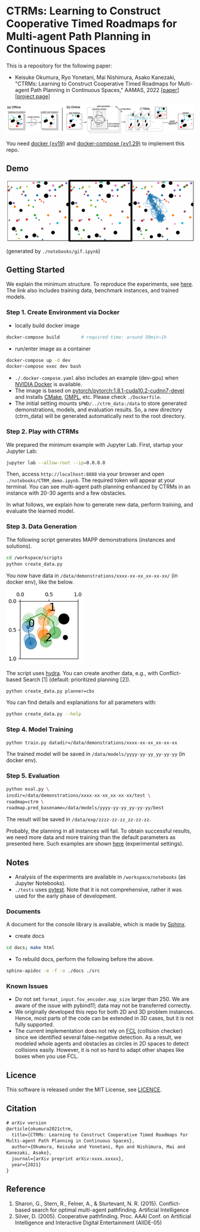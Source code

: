 # CTRMs: Learning to Construct Cooperative Timed Roadmaps for Multi-agent Path Planning in Continuous Spaces

This is a repository for the following paper:

- Keisuke Okumura, Ryo Yonetani, Mai Nishimura, Asako Kanezaki, "CTRMs: Learning to Construct Cooperative Timed Roadmaps for Multi-agent Path Planning in Continuous Spaces," AAMAS, 2022 [[paper](https://arxiv.org/abs/2201.09467)] [[project page](https://omron-sinicx.github.io/ctrm/)]

![](./assets/outline.png)

You need [docker (≥v19)](https://www.docker.com/) and [docker-compose (≥v1.29)](https://docs.docker.com/compose/) to implement this repo.

## Demo

![](./assets/demo_reduced.gif)

(generated by `./notebooks/gif.ipynb`)

## Getting Started

We explain the minimum structure. To reproduce the experiments, see [here](https://github.com/omron-sinicx/ctrm/wiki).
The link also includes training data, benchmark instances, and trained models.

### Step 1. Create Environment via Docker
- locally build docker image

```sh
docker-compose build        # required time: around 30min~1h
```

- run/enter image as a container

```sh
docker-compose up -d dev
docker-compose exec dev bash
```

- `./.docker-compose.yaml` also includes an example (dev-gpu) when [NVIDIA Docker](https://github.com/NVIDIA/nvidia-docker) is available.
- The image is based on [pytorch/pytorch:1.8.1-cuda10.2-cudnn7-devel](https://hub.docker.com/layers/pytorch/pytorch/1.8.1-cuda10.2-cudnn7-devel/images/sha256-0bb33b2f69f2af64e1c572294e3228fa423019a17aaf9bb9428e143307f307e4?context=explore) and installs [CMake](https://cmake.org/), [OMPL](https://ompl.kavrakilab.org/), etc. Please check `./Dockerfile`.
- The initial setting mounts `$PWD/../ctrm_data:/data` to store generated demonstrations, models, and evaluation results. So, a new directory (ctrm_data) will be generated automatically next to the root directory.

### Step 2. Play with CTRMs

We prepared the minimum example with Jupyter Lab.
First, startup your Jupyter Lab:

```sh
jupyter lab --allow-root --ip=0.0.0.0
```

Then, access `http://localhost:8888` via your browser and open `./notebooks/CTRM_demo.ipynb`.
The required token will appear at your terminal.
You can see multi-agent path planning enhanced by CTRMs in an instance with 20-30 agents and a few obstacles.

In what follows, we explain how to generate new data, perform training, and evaluate the learned model.

### Step 3. Data Generation

The following script generates MAPP demonstrations (instances and solutions).

```sh
cd /workspace/scripts
python create_data.py
```

You now have data in `/data/demonstrations/xxxx-xx-xx_xx-xx-xx/` (in docker env), like the below.

![](./assets/training_data_sample.jpg)


The script uses [hydra](https://hydra.cc/).
You can create another data, e.g., with Conflict-based Search [1] (default: prioritized planning [2]).

```sh
python create_data.py planner=cbs
```

You can find details and explanations for all parameters with:
```sh
python create_data.py --help
```

### Step 4. Model Training

```sh
python train.py datadir=/data/demonstrations/xxxx-xx-xx_xx-xx-xx
```

The trained model will be saved in `/data/models/yyyy-yy-yy_yy-yy-yy` (in docker env).

### Step 5. Evaluation

```sh
python eval.py \
insdir=/data/demonstrations/xxxx-xx-xx_xx-xx-xx/test \
roadmap=ctrm \
roadmap.pred_basename=/data/models/yyyy-yy-yy_yy-yy-yy/best
```

The result will be saved in `/data/exp/zzzz-zz-zz_zz-zz-zz`.

Probably, the planning in all instances will fail.
To obtain successful results, we need more data and more training than the default parameters as presented here.
Such examples are shown [here](https://github.com/omron-sinicx/ctrm/wiki) (experimental settings).

## Notes

- Analysis of the experiments are available in `/workspace/notebooks` (as Jupyter Notebooks).
- `./tests` uses [pytest](https://docs.pytest.org/).
  Note that it is not comprehensive, rather it was used for the early phase of development.

### Documents

A document for the console library is available, which is made by [Sphinx](https://www.sphinx-doc.org/en/master/).

-  create docs

```sh
cd docs; make html
```

- To rebuild docs, perform the following before the above.

```sh
sphinx-apidoc -e -f -o ./docs ./src
```

### Known Issues

 - Do not set `format_input.fov_encoder.map_size` larger than 250. We are aware of the issue with pybind11; data may not be transferred correctly.
 - We originally developed this repo for both 2D and 3D problem instances. Hence, most parts of the code can be extended in 3D cases, but it is not fully supported.
 - The current implementation does not rely on [FCL](https://github.com/flexible-collision-library/fcl) (collision checker) since we identified several false-negative detection. As a result, we modeled whole agents and obstacles as circles in 2D spaces to detect collisions easily. However, it is not so hard to adapt other shapes like boxes when you use FCL.

## Licence

This software is released under the MIT License, see [LICENCE](./LICENCE).


## Citation

```
# arXiv version
@article{okumura2021ctrm,
  title={CTRMs: Learning to Construct Cooperative Timed Roadmaps for Multi-agent Path Planning in Continuous Spaces},
  author={Okumura, Keisuke and Yonetani, Ryo and Nishimura, Mai and Kanezaki, Asako},
  journal={arXiv preprint arXiv:xxxx.xxxxx},
  year={2021}
}
```

## Reference
1. Sharon, G., Stern, R., Felner, A., & Sturtevant, N. R. (2015). Conflict-based search for optimal multi-agent pathfinding. Artificial Intelligence
2. Silver, D. (2005). Cooperative pathfinding. Proc. AAAI Conf. on Artificial Intelligence and Interactive Digital Entertainment (AIIDE-05)
